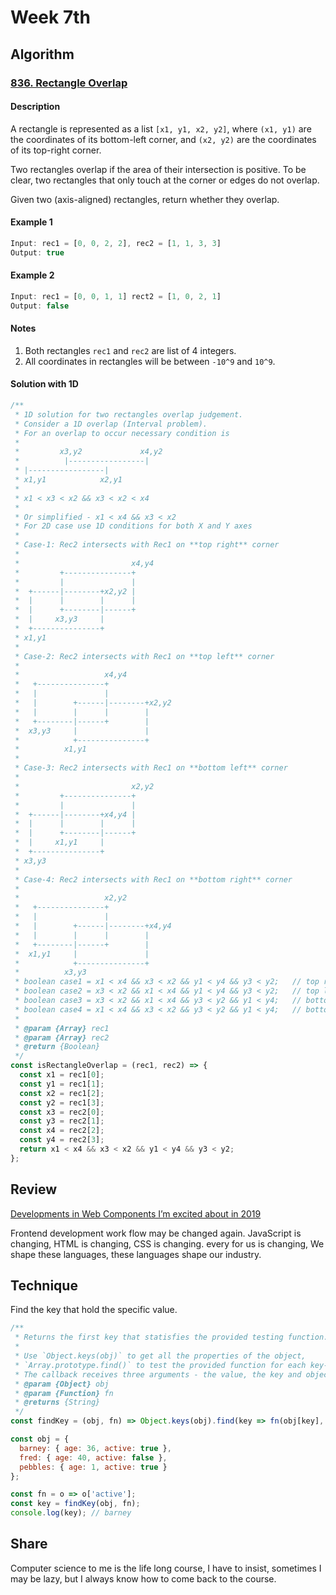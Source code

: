# Week 7th

## Algorithm

### [836. Rectangle Overlap](https://leetcode.com/problems/rectangle-overlap/)

#### Description

A rectangle is represented as a list `[x1, y1, x2, y2]`, where `(x1, y1)` are the coordinates of its bottom-left corner, and `(x2, y2)` are the coordinates of its top-right corner.  

Two rectangles overlap if the area of their intersection is positive. To be clear, two rectangles that only touch at the corner or edges do not overlap.  

Given two (axis-aligned) rectangles, return whether they overlap.  

#### Example 1

```javascript
Input: rec1 = [0, 0, 2, 2], rec2 = [1, 1, 3, 3]
Output: true
```

#### Example 2

```javascript
Input: rec1 = [0, 0, 1, 1] rect2 = [1, 0, 2, 1]
Output: false
```

#### Notes

1. Both rectangles `rec1` and `rec2` are list of 4 integers.
2. All coordinates in rectangles will be between `-10^9` and `10^9`.

#### Solution with 1D

```javascript
/**
 * 1D solution for two rectangles overlap judgement.
 * Consider a 1D overlap (Interval problem).
 * For an overlap to occur necessary condition is
 *  
 *         x3,y2             x4,y2
 *          |-----------------|
 * |-----------------|
 * x1,y1            x2,y1
 *  
 * x1 < x3 < x2 && x3 < x2 < x4
 *  
 * Or simplified - x1 < x4 && x3 < x2
 * For 2D case use 1D conditions for both X and Y axes
 *  
 * Case-1: Rec2 intersects with Rec1 on **top right** corner
 *  
 *                         x4,y4
 *         +---------------+
 *         |               |
 *  +------|--------+x2,y2 |
 *  |      |        |      |
 *  |      +--------|------+
 *  |     x3,y3     |
 *  +---------------+
 * x1,y1
 *  
 * Case-2: Rec2 intersects with Rec1 on **top left** corner
 *  
 *                   x4,y4
 *   +---------------+
 *   |               |
 *   |        +------|--------+x2,y2
 *   |        |      |        |
 *   +--------|------+        |
 *  x3,y3     |               |
 *            +---------------+
 *          x1,y1
 *  
 * Case-3: Rec2 intersects with Rec1 on **bottom left** corner
 *  
 *                         x2,y2
 *         +---------------+
 *         |               |
 *  +------|--------+x4,y4 |
 *  |      |        |      |
 *  |      +--------|------+
 *  |     x1,y1     |
 *  +---------------+
 * x3,y3
 *  
 * Case-4: Rec2 intersects with Rec1 on **bottom right** corner
 *  
 *                   x2,y2
 *   +---------------+
 *   |               |
 *   |        +------|--------+x4,y4
 *   |        |      |        |
 *   +--------|------+        |
 *  x1,y1     |               |
 *            +---------------+
 *          x3,y3
 * boolean case1 = x1 < x4 && x3 < x2 && y1 < y4 && y3 < y2;   // top right intersection
 * boolean case2 = x3 < x2 && x1 < x4 && y1 < y4 && y3 < y2;   // top left intersection
 * boolean case3 = x3 < x2 && x1 < x4 && y3 < y2 && y1 < y4;   // bottom left intersection
 * boolean case4 = x1 < x4 && x3 < x2 && y3 < y2 && y1 < y4;   // bottom right intersection
 *  
 * @param {Array} rec1
 * @param {Array} rec2
 * @return {Boolean}
 */
const isRectangleOverlap = (rec1, rec2) => {
  const x1 = rec1[0];
  const y1 = rec1[1];
  const x2 = rec1[2];
  const y2 = rec1[3];
  const x3 = rec2[0];
  const y3 = rec2[1];
  const x4 = rec2[2];
  const y4 = rec2[3];
  return x1 < x4 && x3 < x2 && y1 < y4 && y3 < y2;
};
```


## Review

[Developments in Web Components I’m excited about in 2019](https://medium.com/dailyjs/developments-in-web-components-im-excited-about-in-2019-3ae7751c2f64)  

Frontend development work flow may be changed again. JavaScript is changing, HTML is changing, CSS is changing. every for us is changing, We shape these languages, these languages shape our industry.

## Technique

Find the key that hold the specific value.  

```javascript
/**
 * Returns the first key that statisfies the provided testing function. Otherwise `undefined` is returned.
 *  
 * Use `Object.keys(obj)` to get all the properties of the object, 
 * `Array.prototype.find()` to test the provided function for each key-value pair.
 * The callback receives three arguments - the value, the key and object.
 * @param {Object} obj
 * @param {Function} fn
 * @returns {String}
 */
const findKey = (obj, fn) => Object.keys(obj).find(key => fn(obj[key], key, obj));

const obj = {
  barney: { age: 36, active: true },
  fred: { age: 40, active: false },
  pebbles: { age: 1, active: true }
};

const fn = o => o['active'];
const key = findKey(obj, fn);
console.log(key); // barney
```

## Share

Computer science to me is the life long course, I have to insist, sometimes I may be lazy, but I always know how to come back to the course.